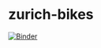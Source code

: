 # zurich-bikes

[![Binder](https://mybinder.org/badge.svg)](https://mybinder.org/v2/gh/annakrystalli/zurich-bikes/master?urlpath=%2Flab)
